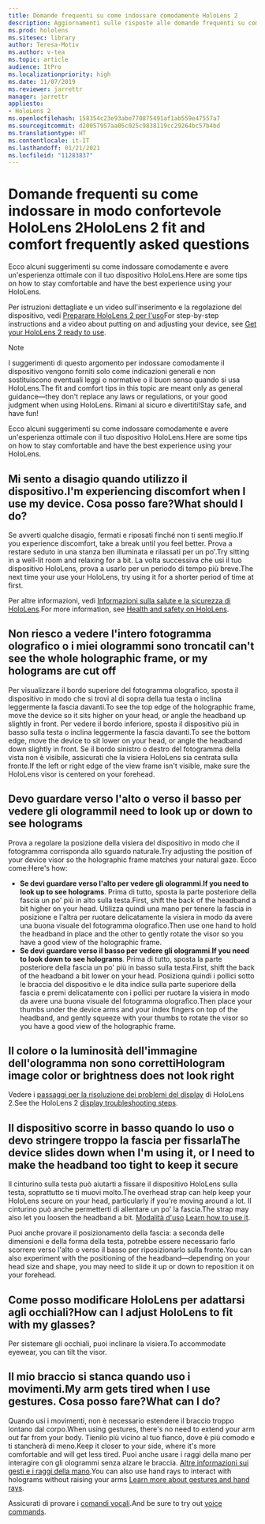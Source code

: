 ```yaml
---
title: Domande frequenti su come indossare comodamente HoloLens 2
description: Aggiornamenti sulle risposte alle domande frequenti su come adattare HoloLens 2 e avere familiarità con le esperienze in realtà mista.
ms.prod: hololens
ms.sitesec: library
author: Teresa-Motiv
ms.author: v-tea
ms.topic: article
audience: ItPro
ms.localizationpriority: high
ms.date: 11/07/2019
ms.reviewer: jarrettr
manager: jarrettr
appliesto:
- HoloLens 2
ms.openlocfilehash: 158354c23e93abe770875491af1ab559e47557a7
ms.sourcegitcommit: d20057957aa05c025c9838119cc29264bc57b4bd
ms.translationtype: HT
ms.contentlocale: it-IT
ms.lasthandoff: 01/21/2021
ms.locfileid: "11283837"
---
```

# <span data-ttu-id="5fbe9-103">Domande frequenti su come indossare in modo confortevole HoloLens 2</span><span class="sxs-lookup"><span data-stu-id="5fbe9-103">HoloLens 2 fit and comfort frequently asked questions</span></span>

<span data-ttu-id="5fbe9-104">Ecco alcuni suggerimenti su come indossare comodamente e avere un'esperienza ottimale con il tuo dispositivo HoloLens.</span><span class="sxs-lookup"><span data-stu-id="5fbe9-104">Here are some tips on how to stay comfortable and have the best experience using your HoloLens.</span></span>

<span data-ttu-id="5fbe9-105">Per istruzioni dettagliate e un video sull'inserimento e la regolazione del dispositivo, vedi [Preparare HoloLens 2 per l'uso](hololens2-setup.md)</span><span class="sxs-lookup"><span data-stu-id="5fbe9-105">For step-by-step instructions and a video about putting on and adjusting your device, see [Get your HoloLens 2 ready to use](hololens2-setup.md).</span></span>

> [!NOTE]
> <span data-ttu-id="5fbe9-106">I suggerimenti di questo argomento per indossare comodamente il dispositivo vengono forniti solo come indicazioni generali e non sostituiscono eventuali leggi o normative o il buon senso quando si usa HoloLens.</span><span class="sxs-lookup"><span data-stu-id="5fbe9-106">The fit and comfort tips in this topic are meant only as general guidance&mdash;they don't replace any laws or regulations, or your good judgment when using HoloLens.</span></span> <span data-ttu-id="5fbe9-107">Rimani al sicuro e divertiti!</span><span class="sxs-lookup"><span data-stu-id="5fbe9-107">Stay safe, and have fun!</span></span>

<span data-ttu-id="5fbe9-108">Ecco alcuni suggerimenti su come indossare comodamente e avere un'esperienza ottimale con il tuo dispositivo HoloLens.</span><span class="sxs-lookup"><span data-stu-id="5fbe9-108">Here are some tips on how to stay comfortable and have the best experience using your HoloLens.</span></span>

## <span data-ttu-id="5fbe9-109">Mi sento a disagio quando utilizzo il dispositivo.</span><span class="sxs-lookup"><span data-stu-id="5fbe9-109">I'm experiencing discomfort when I use my device.</span></span> <span data-ttu-id="5fbe9-110">Cosa posso fare?</span><span class="sxs-lookup"><span data-stu-id="5fbe9-110">What should I do?</span></span>

<span data-ttu-id="5fbe9-111">Se avverti qualche disagio, fermati e riposati finché non ti senti meglio.</span><span class="sxs-lookup"><span data-stu-id="5fbe9-111">If you experience discomfort, take a break until you feel better.</span></span> <span data-ttu-id="5fbe9-112">Prova a restare seduto in una stanza ben illuminata e rilassati per un po'.</span><span class="sxs-lookup"><span data-stu-id="5fbe9-112">Try sitting in a well-lit room and relaxing for a bit.</span></span> <span data-ttu-id="5fbe9-113">La volta successiva che usi il tuo dispositivo HoloLens, prova a usarlo per un periodo di tempo più breve.</span><span class="sxs-lookup"><span data-stu-id="5fbe9-113">The next time your use your HoloLens, try using it for a shorter period of time at first.</span></span>

<span data-ttu-id="5fbe9-114">Per altre informazioni, vedi [Informazioni sulla salute e la sicurezza di HoloLens](https://go.microsoft.com/fwlink/p/?LinkId=746661).</span><span class="sxs-lookup"><span data-stu-id="5fbe9-114">For more information, see [Health and safety on HoloLens](https://go.microsoft.com/fwlink/p/?LinkId=746661).</span></span>

## <span data-ttu-id="5fbe9-115">Non riesco a vedere l'intero fotogramma olografico o i miei ologrammi sono troncati</span><span class="sxs-lookup"><span data-stu-id="5fbe9-115">I can't see the whole holographic frame, or my holograms are cut off</span></span>

<span data-ttu-id="5fbe9-116">Per visualizzare il bordo superiore del fotogramma olografico, sposta il dispositivo in modo che si trovi al di sopra della tua testa o inclina leggermente la fascia davanti.</span><span class="sxs-lookup"><span data-stu-id="5fbe9-116">To see the top edge of the holographic frame, move the device so it sits higher on your head, or angle the headband up slightly in front.</span></span> <span data-ttu-id="5fbe9-117">Per vedere il bordo inferiore, sposta il dispositivo più in basso sulla testa o inclina leggermente la fascia davanti.</span><span class="sxs-lookup"><span data-stu-id="5fbe9-117">To see the bottom edge, move the device to sit lower on your head, or angle the headband down slightly in front.</span></span> <span data-ttu-id="5fbe9-118">Se il bordo sinistro o destro del fotogramma della vista non è visibile, assicurati che la visiera HoloLens sia centrata sulla fronte.</span><span class="sxs-lookup"><span data-stu-id="5fbe9-118">If the left or right edge of the view frame isn't visible, make sure the HoloLens visor is centered on your forehead.</span></span>

## <span data-ttu-id="5fbe9-119">Devo guardare verso l'alto o verso il basso per vedere gli ologrammi</span><span class="sxs-lookup"><span data-stu-id="5fbe9-119">I need to look up or down to see holograms</span></span>

<span data-ttu-id="5fbe9-120">Prova a regolare la posizione della visiera del dispositivo in modo che il fotogramma corrisponda allo sguardo naturale.</span><span class="sxs-lookup"><span data-stu-id="5fbe9-120">Try adjusting the position of your device visor so the holographic frame matches your natural gaze.</span></span> <span data-ttu-id="5fbe9-121">Ecco come:</span><span class="sxs-lookup"><span data-stu-id="5fbe9-121">Here's how:</span></span>

- <span data-ttu-id="5fbe9-122">**Se devi guardare verso l'alto per vedere gli ologrammi**.</span><span class="sxs-lookup"><span data-stu-id="5fbe9-122">**If you need to look up to see holograms**.</span></span> <span data-ttu-id="5fbe9-123">Prima di tutto, sposta la parte posteriore della fascia un po' più in alto sulla testa.</span><span class="sxs-lookup"><span data-stu-id="5fbe9-123">First, shift the back of the headband a bit higher on your head.</span></span> <span data-ttu-id="5fbe9-124">Utilizza quindi una mano per tenere la fascia in posizione e l'altra per ruotare delicatamente la visiera in modo da avere una buona visuale del fotogramma olografico.</span><span class="sxs-lookup"><span data-stu-id="5fbe9-124">Then use one hand to hold the headband in place and the other to gently rotate the visor so you have a good view of the holographic frame.</span></span>
- <span data-ttu-id="5fbe9-125">**Se devi guardare verso il basso per vedere gli ologrammi**.</span><span class="sxs-lookup"><span data-stu-id="5fbe9-125">**If you need to look down to see holograms**.</span></span> <span data-ttu-id="5fbe9-126">Prima di tutto, sposta la parte posteriore della fascia un po' più in basso sulla testa.</span><span class="sxs-lookup"><span data-stu-id="5fbe9-126">First, shift the back of the headband a bit lower on your head.</span></span> <span data-ttu-id="5fbe9-127">Posiziona quindi i pollici sotto le braccia del dispositivo e le dita indice sulla parte superiore della fascia e premi delicatamente con i pollici per ruotare la visiera in modo da avere una buona visuale del fotogramma olografico.</span><span class="sxs-lookup"><span data-stu-id="5fbe9-127">Then place your thumbs under the device arms and your index fingers on top of the headband, and gently squeeze with your thumbs to rotate the visor so you have a good view of the holographic frame.</span></span>

## <span data-ttu-id="5fbe9-128">Il colore o la luminosità dell'immagine dell'ologramma non sono corretti</span><span class="sxs-lookup"><span data-stu-id="5fbe9-128">Hologram image color or brightness does not look right</span></span>

<span data-ttu-id="5fbe9-129">Vedere i [passaggi per la risoluzione dei problemi del display](hololens2-display.md) di HoloLens 2.</span><span class="sxs-lookup"><span data-stu-id="5fbe9-129">See the HoloLens 2 [display troubleshooting steps](hololens2-display.md).</span></span>

## <span data-ttu-id="5fbe9-130">Il dispositivo scorre in basso quando lo uso o devo stringere troppo la fascia per fissarla</span><span class="sxs-lookup"><span data-stu-id="5fbe9-130">The device slides down when I'm using it, or I need to make the headband too tight to keep it secure</span></span>

<span data-ttu-id="5fbe9-131">Il cinturino sulla testa può aiutarti a fissare il dispositivo HoloLens sulla testa, soprattutto se ti muovi molto.</span><span class="sxs-lookup"><span data-stu-id="5fbe9-131">The overhead strap can help keep your HoloLens secure on your head, particularly if you're moving around a lot.</span></span> <span data-ttu-id="5fbe9-132">Il cinturino può anche permetterti di allentare un po' la fascia.</span><span class="sxs-lookup"><span data-stu-id="5fbe9-132">The strap may also let you loosen the headband a bit.</span></span> <span data-ttu-id="5fbe9-133">[Modalità d'uso](hololens2-setup.md#adjust-fit).</span><span class="sxs-lookup"><span data-stu-id="5fbe9-133">[Learn how to use it](hololens2-setup.md#adjust-fit).</span></span>

<span data-ttu-id="5fbe9-134">Puoi anche provare il posizionamento della fascia: a seconda delle dimensioni e della forma della testa, potrebbe essere necessario farlo scorrere verso l'alto o verso il basso per riposizionarlo sulla fronte.</span><span class="sxs-lookup"><span data-stu-id="5fbe9-134">You can also experiment with the positioning of the headband&mdash;depending on your head size and shape, you may need to slide it up or down to reposition it on your forehead.</span></span>

## <span data-ttu-id="5fbe9-135">Come posso modificare HoloLens per adattarsi agli occhiali?</span><span class="sxs-lookup"><span data-stu-id="5fbe9-135">How can I adjust HoloLens to fit with my glasses?</span></span>

<span data-ttu-id="5fbe9-136">Per sistemare gli occhiali, puoi inclinare la visiera.</span><span class="sxs-lookup"><span data-stu-id="5fbe9-136">To accommodate eyewear, you can tilt the visor.</span></span>

## <span data-ttu-id="5fbe9-137">Il mio braccio si stanca quando uso i movimenti.</span><span class="sxs-lookup"><span data-stu-id="5fbe9-137">My arm gets tired when I use gestures.</span></span> <span data-ttu-id="5fbe9-138">Cosa posso fare?</span><span class="sxs-lookup"><span data-stu-id="5fbe9-138">What can I do?</span></span>

<span data-ttu-id="5fbe9-139">Quando usi i movimenti, non è necessario estendere il braccio troppo lontano dal corpo.</span><span class="sxs-lookup"><span data-stu-id="5fbe9-139">When using gestures, there's no need to extend your arm out far from your body.</span></span> <span data-ttu-id="5fbe9-140">Tienilo più vicino al tuo fianco, dove è più comodo e ti stancherà di meno.</span><span class="sxs-lookup"><span data-stu-id="5fbe9-140">Keep it closer to your side, where it's more comfortable and will get less tired.</span></span> <span data-ttu-id="5fbe9-141">Puoi anche usare i raggi della mano per interagire con gli ologrammi senza alzare le braccia. [Altre informazioni sui gesti e i raggi della mano](hololens2-basic-usage.md#the-hand-tracking-frame).</span><span class="sxs-lookup"><span data-stu-id="5fbe9-141">You can also use hand rays to interact with holograms without raising your arms [Learn more about gestures and hand rays](hololens2-basic-usage.md#the-hand-tracking-frame).</span></span>

<span data-ttu-id="5fbe9-142">Assicurati di provare i [comandi vocali](hololens-cortana.md).</span><span class="sxs-lookup"><span data-stu-id="5fbe9-142">And be sure to try out [voice commands](hololens-cortana.md).</span></span>
